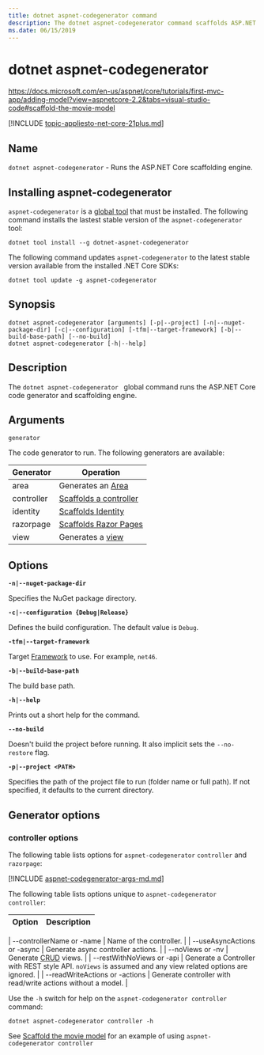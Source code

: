 ```yaml
---
title: dotnet aspnet-codegenerator command
description: The dotnet aspnet-codegenerator command scaffolds ASP.NET Core projects
ms.date: 06/15/2019
---
```

# dotnet aspnet-codegenerator

https://docs.microsoft.com/en-us/aspnet/core/tutorials/first-mvc-app/adding-model?view=aspnetcore-2.2&tabs=visual-studio-code#scaffold-the-movie-model

[!INCLUDE [topic-appliesto-net-core-21plus.md](../../../includes/topic-appliesto-net-core-21plus.md)]

## Name

`dotnet aspnet-codegenerator` - Runs the ASP.NET Core scaffolding engine.

## Installing aspnet-codegenerator

`aspnet-codegenerator` is a [global tool](global-tools.md) that must be installed. The following command installs the lastest stable version of the `aspnet-codegenerator` tool:

```console
dotnet tool install --g dotnet-aspnet-codegenerator
```

The following command updates `aspnet-codegenerator` to the latest stable version available from the installed .NET Core SDKs:

```console
dotnet tool update -g aspnet-codegenerator
```

## Synopsis

```
dotnet aspnet-codegenerator [arguments] [-p|--project] [-n|--nuget-package-dir] [-c|--configuration] [-tfm|--target-framework] [-b|--build-base-path] [--no-build] 
dotnet aspnet-codegenerator [-h|--help]
```

## Description

The `dotnet aspnet-codegenerator ` global command runs the ASP.NET Core code generator and scaffolding engine.

## Arguments

`generator`

The code generator to run. The following generators are available:

| Generator | Operation |
| ----------------- | ------------ | 
| area      | Generates an [Area](https://docs.microsoft.com/en-us/aspnet/core/mvc/controllers/areas?view=aspnetcore-2.2) |
  controller| [Scaffolds a controller](https://docs.microsoft.com/en-us/aspnet/core/tutorials/first-mvc-app/adding-model?view=aspnetcore-2.2&tabs=visual-studio-code#scaffold-the-movie-model) |
  identity  | [Scaffolds Identity](https://docs.microsoft.com/en-us/aspnet/core/security/authentication/scaffold-identity?view=aspnetcore-2.2&tabs=netcore-cli) |
  razorpage | [Scaffolds Razor Pages](https://docs.microsoft.com/en-us/aspnet/core/tutorials/razor-pages/model?view=aspnetcore-2.2&tabs=visual-studio-code) |
  view      | Generates a [view](https://docs.microsoft.com/en-us/aspnet/core/mvc/views/overview?view=aspnetcore-2.2) |

## Options

<!-- dotnet build to dotnet help use **bold** on options, most don't -->

**`-n|--nuget-package-dir`**

Specifies the NuGet package directory.

**`-c|--configuration {Debug|Release}`**

  Defines the build configuration. The default value is `Debug`.

**`-tfm|--target-framework`**

Target [Framework](../../standard/frameworks.md) to use. For example, `net46`.

<!-- REVIEW: Is this specified on the command line or in the project file? -->

**`-b|--build-base-path`**

The build base path.

**`-h|--help`**

Prints out a short help for the command.

**`--no-build`**

Doesn't build the project before running. It also implicit sets the `--no-restore` flag.

**`-p|--project <PATH>`**

Specifies the path of the project file to run (folder name or full path). If not specified, it defaults to the current directory.

## Generator options

### controller options

The following table lists options for  `aspnet-codegenerator` `controller` and `razorpage`:

[!INCLUDE [aspnet-codegenerator-args-md.md](../../../includes/aspnet-codegenerator-args-md.md)]

The following table lists options unique to  `aspnet-codegenerator controller`:

| Option               | Description|
| ----------------- | ------------ |

| --controllerName or -name | Name of the controller. |
| --useAsyncActions or -async | Generate async controller actions. |
| --noViews or -nv | Generate [CRUD](https://wikipedia.org/wiki/Create,_read,_update_and_delete) views. |
| --restWithNoViews or -api  | Generate a Controller with REST style API. `noViews` is assumed and any view related options are ignored. |
  | --readWriteActions or -actions | Generate controller with read/write actions without a model. |

Use the `-h` switch for help on the `aspnet-codegenerator controller` command:

```console
dotnet aspnet-codegenerator controller -h
```

See [Scaffold the movie model](https://docs.microsoft.com/en-us/aspnet/core/tutorials/razor-pages/model?view=aspnetcore-2.2&tabs=visual-studio-code#scaffold-the-movie-model) for an example of using `aspnet-codegenerator controller`